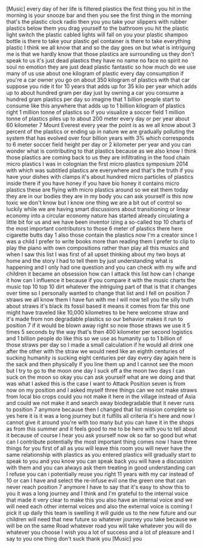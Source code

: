 
[Music]
every day of her life is filtered
plastics the first thing you hit in the
morning is your snooze bar and then you
see the first thing in the morning
that&#39;s the plastic clock radio then you
you take your slippers with rubber
plastics below them you drag yourself to
the bathroom you hit the plastic light
switch the plastic cabled lights will
fall on you your plastic shampoo bottle
is there to take your plastic gel
container is there to take everything
plastic I think we all know that and so
the day goes on but what is intriguing
me is that we hardly know that those
plastics are surrounding us they don&#39;t
speak to us it&#39;s just dead plastics they
have no name no face no spirit no soul
no emotion
they are just dead plastic fantastic so
how much do we use many of us use about
one kilogram of plastic every day
consumption if you&#39;re a car owner you go
on about 350 kilogram of plastics with
that car
suppose you ride it for 10 years that
adds up for 35 kilo per year which adds
up to about hundred gram per day just by
owning a car you consume a hundred gram
plastics per day so imagine that 1
billion people start to consume like
this anywhere that adds up to 1 billion
kilogram of plastics right 1 million
tonne of plastics so if you visualize a
soccer field 1 million tonne of plastics
piles up to about 200 meter every day or
per year about 60 kilometer 7 Mount
Everest every year the point is as we
all know about 3 percent of the plastics
or ending up in nature we are gradually
polluting the system that has evolved
over four billion years with 3% which
corresponds to 6 meter soccer field
height per day or 2 kilometer per year
and you can wonder what is contributing
to that plastics because as we also know
I think those plastics are coming back
to us
they are infiltrating in the food chain
micro plastics I was in colognian the
first micro plastics symposium 2014 with
which was subtitled plastics are
everywhere and that&#39;s the truth if you
have your dishes with clamps it&#39;s about
hundred micro particles of plastics
inside there if you have honey if you
have bio honey
it contains micro plastics these are
flying with micro plastics around so we
eat them today they are in our bodies
they are in my body you can ask yourself
is this now toxic we don&#39;t know but I
know one thing we are a bit out of
control so luckily while we are having
smart discussions about transitioning or
linear economy into a circular economy
nature has started already circulating a
little bit for us
and we have been inventor izing a
so-called top 10 charts of the most
important contributors to those 6 meter
of plastics there here
cigarette butts day 1 also those contain
the plastics now I&#39;m a creator since I
was a child I prefer to write books more
than reading them I prefer to clip to
play the piano with own compositions
rather than play all this musics and
when I saw this list I was first of all
upset thinking about my two boys at home
and the story I had to tell them by just
understanding what is happening and I
only had one question and you can check
with my wife and children it became an
obsession
how can I attack this list how can I
change it how can I influence it because
if you compare it with the music charts
the music top 10 top 10 dirt whatever
the intriguing part of that is that it
changes over time so I personally wanted
to change that list and I fell on
position 7 straws we all know them I
have fun with me I will now tell you the
silly truth about straws it&#39;s black its
fossil based it means it comes from far
this one might have traveled like 10,000
kilometres to be here
welcome straw and it&#39;s made from non
degradable plastics so our behavior
makes it run to position 7 if it would
be blown away right so now those straws
we use it 5 times 5 seconds by the way
that&#39;s then 400 kilometer per second
logistics and 1 billion people do like
this so we use as humanity up to 1
billion of those straws per day so I
made a small calculation if he would all
drink one after the other with the straw
we would need like an eighth centuries
of sucking humanity is sucking eight
centuries per day every day again here
is the sack
and then physically if you line them up
and I cannot see the moon but I try to
go to the moon one day I suck off a the
moon two days I can suck on the moon so
okay you can ask yourself what are we
doing and that was what I asked this is
the case I want to Attack Position seven
is from now on my position and I asked
myself three things can we not make
straws from local bio crops could you
not make it here in the village
instead of Asia and could we not make it
and search away biodegradable that it
never runs to position 7 anymore because
then I changed that list mission
complete
so yes here it is it was a long journey
but it fulfills all criteria it&#39;s here
and now I cannot give it around you&#39;re
with too many but you can have it in the
shops as from this summer and it feels
good to me to be here with you to tell
about it because of course I hear you
ask yourself now ok so far so good but
what can I contribute potentially the
most important thing comes now I have
three things for you first of all as you
will leave this room you will never have
the same relationship with plastics as
you entered plastics will gradually
start to speak to you and you know you
can speak back you will have a
discussion with them
and you can always ask them treating in
good understanding can I refuse you can
i potentially reuse you right 11 years
with my car instead of 10 or can I have
and select the re-infuse evil one the
green one that can never reach position
7 anymore
I have to say that it&#39;s easy to show
this to you it was a long journey and I
think and I&#39;m grateful to the internal
voice that made it very clear to make
this you also have an internal voice and
we will need each other internal voices
and also the external voice is coming I
pick it up daily this team is swelling
it will guide us to the new future and
our children will need that new future
so whatever journey you take because we
will be on the same Road
whatever road you will take whatever you
will do whatever you choose I wish you a
lot of success and a lot of pleasure and
I say to you one thing don&#39;t suck thank
you
[Music]
you
